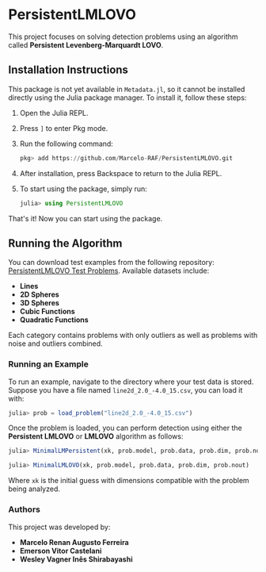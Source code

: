 # PersistentLMLOVO

This project focuses on solving detection problems using an algorithm called **Persistent Levenberg-Marquardt LOVO**.

## Installation Instructions

This package is not yet available in `Metadata.jl`, so it cannot be installed directly using the Julia package manager. To install it, follow these steps:

1. Open the Julia REPL.

2. Press `]` to enter Pkg mode.

3. Run the following command:

   ```julia
   pkg> add https://github.com/Marcelo-RAF/PersistentLMLOVO.git
   ```

4. After installation, press Backspace to return to the Julia REPL.

5. To start using the package, simply run:

   ```julia
   julia> using PersistentLMLOVO
   ```

That's it! Now you can start using the package.

## Running the Algorithm

You can download test examples from the following repository: [PersistentLMLOVO Test Problems](https://github.com/Marcelo-RAF/PersistentLMLOVO/tree/main/problems). Available datasets include:

- **Lines**
- **2D Spheres**
- **3D Spheres**
- **Cubic Functions**
- **Quadratic Functions**

Each category contains problems with only outliers as well as problems with noise and outliers combined.

### Running an Example

To run an example, navigate to the directory where your test data is stored. Suppose you have a file named `line2d_2.0_-4.0_15.csv`, you can load it with:

```julia
julia> prob = load_problem("line2d_2.0_-4.0_15.csv")
```

Once the problem is loaded, you can perform detection using either the **Persistent LMLOVO** or **LMLOVO** algorithm as follows:

```julia
julia> MinimalLMPersistent(xk, prob.model, prob.data, prob.dim, prob.nout)
```

```julia
julia> MinimalLMLOVO(xk, prob.model, prob.data, prob.dim, prob.nout)
```

Where `xk` is the initial guess with dimensions compatible with the problem being analyzed.



### Authors

This project was developed by:

- **Marcelo Renan Augusto Ferreira**
- **Emerson Vitor Castelani**
- **Wesley Vagner Inês Shirabayashi**

